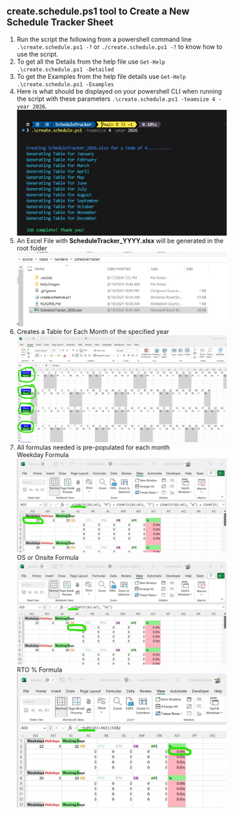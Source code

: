 ## create.schedule.ps1 tool to Create a New Schedule Tracker Sheet

1. Run the script the following from a powershell command line 
 `.\create.schedule.ps1 -?`
 or 
 `./create.schedule.ps1 -?` to know how to use the script.
1. To get all the Details from the help file use `Get-Help .\create.schedule.ps1 -Detailed` 
1. To get the Examples from the help file details use `Get-Help .\create.schedule.ps1 -Examples`
1. Here is what should be displayed on your powershell CLI when running the script with these parameters `.\create.schedule.ps1 -teamsize 4 -year 2026`.  
![image.jpg](help.images\CLIscreenshot.jpg)
1. An Excel File with **ScheduleTracker_YYYY.xlsx** will be generated in the root folder  
![image.jpg](help.images\ExcelFileSample.jpg)
1. Creates a Table for Each Month of the specified year  
![image.jpg](help.images\ExcelFileMonthsTable.jpg)
1. All formulas needed is pre-populated for each month  
Weekday Formula  
![image.jpg](help.images\ExcelFilesFormulaWeekdays.jpg)  
OS or Onsite Formula  
![image.jpg](help.images\ExcelFilesFormulaOS.jpg)
RTO % Formula  
![image.jpg](help.images\ExcelFileFormulaRTOPercent.jpg)


 
